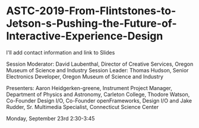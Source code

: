 # ASTC-2019-From-Flintstones-to-Jetson-s-Pushing-the-Future-of-Interactive-Experience-Design


I'll add contact information and link to Slides

Session Moderator:
David Laubenthal, Director of Creative Services, Oregon Museum of Science and Industry
Session Leader:
Thomas Hudson, Senior Electronics Developer, Oregon Museum of Science and Industry

Presenters:
Aaron Heidgerken-greene, Instrument Project Manager, Department of Physics and Astronomy, Carleton College,
Thodore Watson, Co-Founder Design I/O, Co-Founder openFrameworks, Design I/O and 
Jake Rudder, Sr. Multimedia Specialist, Connecticut Science Center

Monday, September 23rd 2:30-3:45


